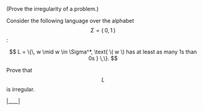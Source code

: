 (Prove the irregularity of a problem.)

Consider the following language over the alphabet $$\Sigma = \{\, 0, 1 \,\}$$:

$$
L = \{\, w \mid w \in \Sigma^*, \text{ \( w \) has at least as many 1s than 0s } \,\}.
$$

Prove that $$L$$ is irregular.

|____|
